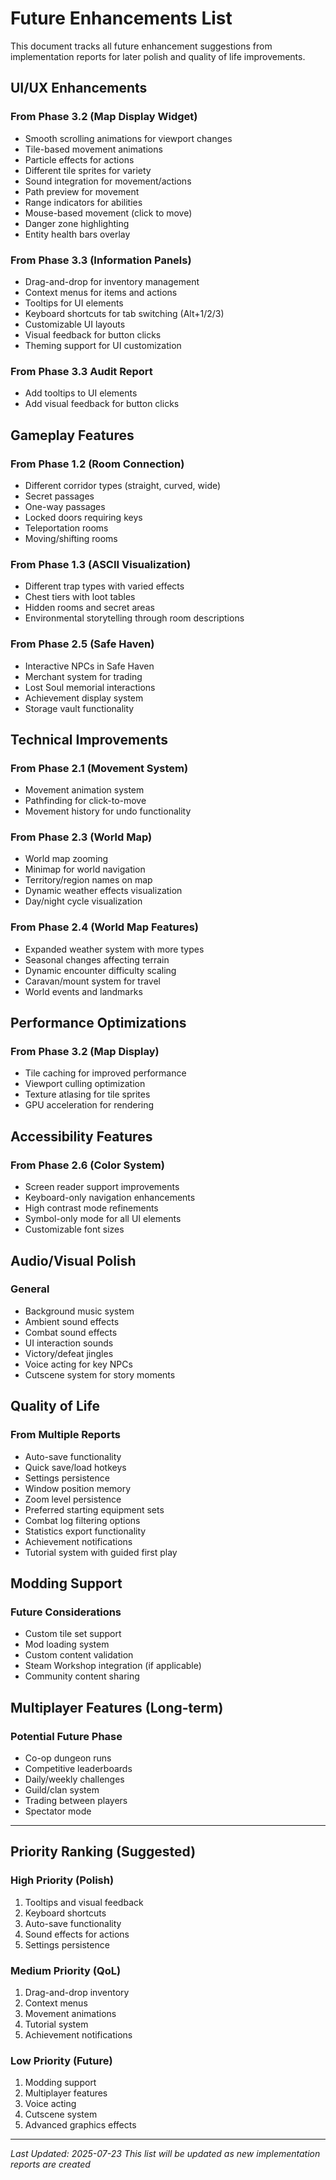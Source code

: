 # Future Enhancements List

This document tracks all future enhancement suggestions from implementation reports for later polish and quality of life improvements.

## UI/UX Enhancements

### From Phase 3.2 (Map Display Widget)
- Smooth scrolling animations for viewport changes
- Tile-based movement animations
- Particle effects for actions
- Different tile sprites for variety
- Sound integration for movement/actions
- Path preview for movement
- Range indicators for abilities
- Mouse-based movement (click to move)
- Danger zone highlighting
- Entity health bars overlay

### From Phase 3.3 (Information Panels)
- Drag-and-drop for inventory management
- Context menus for items and actions
- Tooltips for UI elements
- Keyboard shortcuts for tab switching (Alt+1/2/3)
- Customizable UI layouts
- Visual feedback for button clicks
- Theming support for UI customization

### From Phase 3.3 Audit Report
- Add tooltips to UI elements
- Add visual feedback for button clicks

## Gameplay Features

### From Phase 1.2 (Room Connection)
- Different corridor types (straight, curved, wide)
- Secret passages
- One-way passages
- Locked doors requiring keys
- Teleportation rooms
- Moving/shifting rooms

### From Phase 1.3 (ASCII Visualization)
- Different trap types with varied effects
- Chest tiers with loot tables
- Hidden rooms and secret areas
- Environmental storytelling through room descriptions

### From Phase 2.5 (Safe Haven)
- Interactive NPCs in Safe Haven
- Merchant system for trading
- Lost Soul memorial interactions
- Achievement display system
- Storage vault functionality

## Technical Improvements

### From Phase 2.1 (Movement System)
- Movement animation system
- Pathfinding for click-to-move
- Movement history for undo functionality

### From Phase 2.3 (World Map)
- World map zooming
- Minimap for world navigation
- Territory/region names on map
- Dynamic weather effects visualization
- Day/night cycle visualization

### From Phase 2.4 (World Map Features)
- Expanded weather system with more types
- Seasonal changes affecting terrain
- Dynamic encounter difficulty scaling
- Caravan/mount system for travel
- World events and landmarks

## Performance Optimizations

### From Phase 3.2 (Map Display)
- Tile caching for improved performance
- Viewport culling optimization
- Texture atlasing for tile sprites
- GPU acceleration for rendering

## Accessibility Features

### From Phase 2.6 (Color System)
- Screen reader support improvements
- Keyboard-only navigation enhancements
- High contrast mode refinements
- Symbol-only mode for all UI elements
- Customizable font sizes

## Audio/Visual Polish

### General
- Background music system
- Ambient sound effects
- Combat sound effects
- UI interaction sounds
- Victory/defeat jingles
- Voice acting for key NPCs
- Cutscene system for story moments

## Quality of Life

### From Multiple Reports
- Auto-save functionality
- Quick save/load hotkeys
- Settings persistence
- Window position memory
- Zoom level persistence
- Preferred starting equipment sets
- Combat log filtering options
- Statistics export functionality
- Achievement notifications
- Tutorial system with guided first play

## Modding Support

### Future Considerations
- Custom tile set support
- Mod loading system
- Custom content validation
- Steam Workshop integration (if applicable)
- Community content sharing

## Multiplayer Features (Long-term)

### Potential Future Phase
- Co-op dungeon runs
- Competitive leaderboards
- Daily/weekly challenges
- Guild/clan system
- Trading between players
- Spectator mode

---

## Priority Ranking (Suggested)

### High Priority (Polish)
1. Tooltips and visual feedback
2. Keyboard shortcuts
3. Auto-save functionality
4. Sound effects for actions
5. Settings persistence

### Medium Priority (QoL)
1. Drag-and-drop inventory
2. Context menus
3. Movement animations
4. Tutorial system
5. Achievement notifications

### Low Priority (Future)
1. Modding support
2. Multiplayer features
3. Voice acting
4. Cutscene system
5. Advanced graphics effects

---

*Last Updated: 2025-07-23*
*This list will be updated as new implementation reports are created*